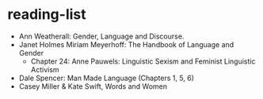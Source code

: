 # reading-list

- Ann Weatherall: Gender, Language and Discourse.
- Janet Holmes Miriam Meyerhoff: The Handbook of Language and Gender
  - Chapter 24: Anne Pauwels: Linguistic Sexism and Feminist Linguistic Activism
- Dale Spencer: Man Made Language (Chapters 1, 5, 6)
- Casey Miller & Kate Swift, Words and Women
